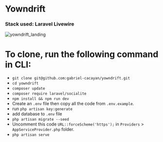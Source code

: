 # Yowndrift

### Stack used: Laravel Livewire


![yowndrift_landing](https://user-images.githubusercontent.com/61103022/120966869-6a2a1a80-c799-11eb-9ef3-acc61948e9cb.jpeg)


# To clone, run the following command in CLI: 

* `git clone git@github.com:gabriel-cacayan/yowndrift.git`
* `cd yowndrift`
* `composer update`
* `composer require laravel/socialite`
* `npm install && npm run dev`
* Create an `.env` file then copy all the code from `.env.example`.
* run `php artisan key:generate`
* add database to `.env` file
* `php artisan migrate --seed`
* Uncomment this code `URL::forceScheme('https');` in `Providers` > `AppServiceProvider.php` folder.
* `php artisan serve`
